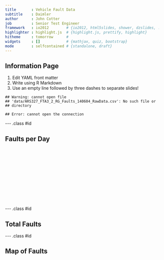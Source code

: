 ```yaml
---
title       : Vehicle Fault Data
subtitle    : Daimler
author      : John Cotter
job         : Senior Test Engineer
framework   : io2012        # {io2012, html5slides, shower, dzslides, ...}
highlighter : highlight.js  # {highlight.js, prettify, highlight}
hitheme     : tomorrow      # 
widgets     : []            # {mathjax, quiz, bootstrap}
mode        : selfcontained # {standalone, draft}
---
```


## Information Page

1. Edit YAML front matter
2. Write using R Markdown
3. Use an empty line followed by three dashes to separate slides!


```
## Warning: cannot open file
## 'data/ARS327_FTA3_2_RG_Faults_140604_RawData.csv': No such file or
## directory
```

```
## Error: cannot open the connection
```

--- .class #id 

## Faults per Day
<!-- Calendar generated in R 3.1.0 by googleVis 0.5.2 package -->
<!-- Sat Jun 21 20:19:09 2014 -->


<!-- jsHeader -->
<script type="text/javascript">
 
// jsData 
function gvisDataCalendar () {
var data = new google.visualization.DataTable();
var datajson =
[
 [
 new Date(2014,0,10,0,0,0),
3 
],
[
 new Date(2014,0,11,0,0,0),
4 
],
[
 new Date(2014,0,12,0,0,0),
7 
],
[
 new Date(2014,0,13,0,0,0),
7 
],
[
 new Date(2014,0,14,0,0,0),
7 
],
[
 new Date(2014,0,15,0,0,0),
4 
],
[
 new Date(2014,0,16,0,0,0),
6 
],
[
 new Date(2014,0,17,0,0,0),
7 
],
[
 new Date(2014,0,18,0,0,0),
1 
],
[
 new Date(2014,0,19,0,0,0),
3 
],
[
 new Date(2014,0,20,0,0,0),
5 
],
[
 new Date(2014,0,21,0,0,0),
8 
],
[
 new Date(2014,0,22,0,0,0),
10 
],
[
 new Date(2014,0,24,0,0,0),
1 
],
[
 new Date(2014,0,27,0,0,0),
1 
],
[
 new Date(2014,0,28,0,0,0),
12 
],
[
 new Date(2014,0,29,0,0,0),
8 
],
[
 new Date(2014,0,30,0,0,0),
3 
],
[
 new Date(2014,0,31,0,0,0),
10 
],
[
 new Date(2014,1,1,0,0,0),
1 
],
[
 new Date(2014,1,2,0,0,0),
9 
],
[
 new Date(2014,1,3,0,0,0),
5 
],
[
 new Date(2014,1,4,0,0,0),
4 
],
[
 new Date(2014,1,5,0,0,0),
4 
],
[
 new Date(2014,1,6,0,0,0),
22 
],
[
 new Date(2014,1,7,0,0,0),
14 
],
[
 new Date(2014,1,10,0,0,0),
8 
],
[
 new Date(2014,1,11,0,0,0),
19 
],
[
 new Date(2014,1,12,0,0,0),
12 
],
[
 new Date(2014,1,13,0,0,0),
3 
],
[
 new Date(2014,1,14,0,0,0),
8 
],
[
 new Date(2014,1,15,0,0,0),
1 
],
[
 new Date(2014,1,16,0,0,0),
8 
],
[
 new Date(2014,1,17,0,0,0),
4 
],
[
 new Date(2014,1,18,0,0,0),
4 
],
[
 new Date(2014,1,19,0,0,0),
15 
],
[
 new Date(2014,1,20,0,0,0),
13 
],
[
 new Date(2014,1,21,0,0,0),
7 
],
[
 new Date(2014,1,22,0,0,0),
2 
],
[
 new Date(2014,1,23,0,0,0),
5 
],
[
 new Date(2014,1,24,0,0,0),
18 
],
[
 new Date(2014,1,25,0,0,0),
5 
],
[
 new Date(2014,1,26,0,0,0),
11 
],
[
 new Date(2014,1,27,0,0,0),
5 
],
[
 new Date(2014,1,28,0,0,0),
2 
],
[
 new Date(2014,2,1,0,0,0),
2 
],
[
 new Date(2014,2,3,0,0,0),
7 
],
[
 new Date(2014,2,4,0,0,0),
23 
],
[
 new Date(2014,2,5,0,0,0),
27 
],
[
 new Date(2014,2,6,0,0,0),
8 
],
[
 new Date(2014,2,7,0,0,0),
8 
],
[
 new Date(2014,2,8,0,0,0),
8 
],
[
 new Date(2014,2,9,0,0,0),
4 
],
[
 new Date(2014,2,10,0,0,0),
4 
],
[
 new Date(2014,2,11,0,0,0),
34 
],
[
 new Date(2014,2,12,0,0,0),
1 
],
[
 new Date(2014,2,13,0,0,0),
2 
],
[
 new Date(2014,2,14,0,0,0),
23 
],
[
 new Date(2014,2,15,0,0,0),
2 
],
[
 new Date(2014,2,16,0,0,0),
2 
],
[
 new Date(2014,2,17,0,0,0),
5 
],
[
 new Date(2014,2,18,0,0,0),
6 
],
[
 new Date(2014,2,19,0,0,0),
39 
],
[
 new Date(2014,2,21,0,0,0),
20 
],
[
 new Date(2014,2,22,0,0,0),
3 
],
[
 new Date(2014,2,23,0,0,0),
3 
],
[
 new Date(2014,2,24,0,0,0),
12 
],
[
 new Date(2014,2,25,0,0,0),
34 
],
[
 new Date(2014,2,26,0,0,0),
15 
],
[
 new Date(2014,2,27,0,0,0),
5 
],
[
 new Date(2014,2,28,0,0,0),
7 
],
[
 new Date(2014,2,29,0,0,0),
1 
],
[
 new Date(2014,2,30,0,0,0),
5 
],
[
 new Date(2014,2,31,0,0,0),
18 
],
[
 new Date(2014,3,1,0,0,0),
25 
],
[
 new Date(2014,3,2,0,0,0),
27 
],
[
 new Date(2014,3,3,0,0,0),
12 
],
[
 new Date(2014,3,4,0,0,0),
10 
],
[
 new Date(2014,3,5,0,0,0),
5 
],
[
 new Date(2014,3,6,0,0,0),
6 
],
[
 new Date(2014,3,7,0,0,0),
19 
],
[
 new Date(2014,3,8,0,0,0),
10 
],
[
 new Date(2014,3,10,0,0,0),
80 
],
[
 new Date(2014,3,11,0,0,0),
5 
],
[
 new Date(2014,3,12,0,0,0),
1 
],
[
 new Date(2014,3,13,0,0,0),
3 
],
[
 new Date(2014,3,14,0,0,0),
5 
],
[
 new Date(2014,3,15,0,0,0),
7 
],
[
 new Date(2014,3,16,0,0,0),
10 
],
[
 new Date(2014,3,17,0,0,0),
5 
],
[
 new Date(2014,3,18,0,0,0),
3 
],
[
 new Date(2014,3,19,0,0,0),
7 
],
[
 new Date(2014,3,20,0,0,0),
4 
],
[
 new Date(2014,3,21,0,0,0),
2 
],
[
 new Date(2014,3,22,0,0,0),
10 
],
[
 new Date(2014,3,23,0,0,0),
18 
],
[
 new Date(2014,3,24,0,0,0),
23 
],
[
 new Date(2014,3,25,0,0,0),
43 
],
[
 new Date(2014,3,26,0,0,0),
5 
],
[
 new Date(2014,3,27,0,0,0),
3 
],
[
 new Date(2014,3,28,0,0,0),
24 
],
[
 new Date(2014,3,29,0,0,0),
15 
],
[
 new Date(2014,3,30,0,0,0),
13 
],
[
 new Date(2014,4,1,0,0,0),
15 
],
[
 new Date(2014,4,2,0,0,0),
19 
],
[
 new Date(2014,4,3,0,0,0),
7 
],
[
 new Date(2014,4,4,0,0,0),
7 
],
[
 new Date(2014,4,5,0,0,0),
47 
],
[
 new Date(2014,4,6,0,0,0),
20 
],
[
 new Date(2014,4,7,0,0,0),
17 
],
[
 new Date(2014,4,8,0,0,0),
10 
],
[
 new Date(2014,4,9,0,0,0),
28 
],
[
 new Date(2014,4,10,0,0,0),
9 
],
[
 new Date(2014,4,11,0,0,0),
8 
],
[
 new Date(2014,4,12,0,0,0),
16 
],
[
 new Date(2014,4,13,0,0,0),
12 
],
[
 new Date(2014,4,14,0,0,0),
5 
],
[
 new Date(2014,4,15,0,0,0),
10 
],
[
 new Date(2014,4,16,0,0,0),
5 
],
[
 new Date(2014,4,17,0,0,0),
8 
],
[
 new Date(2014,4,18,0,0,0),
8 
],
[
 new Date(2014,4,19,0,0,0),
18 
],
[
 new Date(2014,4,20,0,0,0),
7 
],
[
 new Date(2014,4,21,0,0,0),
10 
],
[
 new Date(2014,4,22,0,0,0),
17 
],
[
 new Date(2014,4,23,0,0,0),
11 
],
[
 new Date(2014,4,24,0,0,0),
9 
],
[
 new Date(2014,4,25,0,0,0),
5 
],
[
 new Date(2014,4,26,0,0,0),
5 
],
[
 new Date(2014,4,27,0,0,0),
9 
],
[
 new Date(2014,4,28,0,0,0),
7 
],
[
 new Date(2014,4,29,0,0,0),
8 
],
[
 new Date(2014,4,30,0,0,0),
22 
],
[
 new Date(2014,4,31,0,0,0),
4 
],
[
 new Date(2014,5,1,0,0,0),
4 
],
[
 new Date(2014,5,2,0,0,0),
17 
],
[
 new Date(2014,5,3,0,0,0),
13 
],
[
 new Date(2014,5,4,0,0,0),
1 
] 
];
data.addColumn('datetime','Date');
data.addColumn('number','Freq');
data.addRows(datajson);
return(data);
}
 
// jsDrawChart
function drawChartCalendar() {
var data = gvisDataCalendar();
var options = {};
options["width"] =    600;
options["height"] =    175;
options["title"] = "Calendar Heat Map";

    var chart = new google.visualization.Calendar(
    document.getElementById('Calendar')
    );
    chart.draw(data,options);
    

}
  
 
// jsDisplayChart
(function() {
var pkgs = window.__gvisPackages = window.__gvisPackages || [];
var callbacks = window.__gvisCallbacks = window.__gvisCallbacks || [];
var chartid = "calendar";
  
// Manually see if chartid is in pkgs (not all browsers support Array.indexOf)
var i, newPackage = true;
for (i = 0; newPackage && i < pkgs.length; i++) {
if (pkgs[i] === chartid)
newPackage = false;
}
if (newPackage)
  pkgs.push(chartid);
  
// Add the drawChart function to the global list of callbacks
callbacks.push(drawChartCalendar);
})();
function displayChartCalendar() {
  var pkgs = window.__gvisPackages = window.__gvisPackages || [];
  var callbacks = window.__gvisCallbacks = window.__gvisCallbacks || [];
  window.clearTimeout(window.__gvisLoad);
  // The timeout is set to 100 because otherwise the container div we are
  // targeting might not be part of the document yet
  window.__gvisLoad = setTimeout(function() {
  var pkgCount = pkgs.length;
  google.load("visualization", "1", { packages:pkgs, callback: function() {
  if (pkgCount != pkgs.length) {
  // Race condition where another setTimeout call snuck in after us; if
  // that call added a package, we must not shift its callback
  return;
}
while (callbacks.length > 0)
callbacks.shift()();
} });
}, 100);
}
 
// jsFooter
</script>
 
<!-- jsChart -->  
<script type="text/javascript" src="https://www.google.com/jsapi?callback=displayChartCalendar"></script>
 
<!-- divChart -->
  
<div id="Calendar"
  style="width: 600px; height: 175px;">
</div>

--- .class #id

## Total Faults

--- .class #id

## Map of Faults

